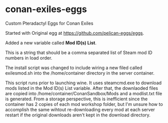 # conan-exiles-eggs
Custom Pteradactyl Eggs for Conan Exiles

Started with Original egg at https://github.com/pelican-eggs/eggs.

Added a new variable called **Mod ID(s) List**.

This is a string that should be a comma separated list of Steam mod ID numbers in load order.

The install script was changed to include wiring a new filed called exilesmod.sh into the /home/container directory in the server container.

This script runs prior to launching wine. It uses steamcmd.exe to download mods listed in the Mod ID(s) List variable. After that, the downlaoded files are copied into /home/container/ConanSandbox/Mods and a modlist.txt file is generated. From a storage perspective, this is inefficient since the container has 2 copies of each mod workshop folder, but I'm unsure how to accomplish the same wihtout re-downloading every mod at each server restart if the original downloads aren't kept in the download directory.

